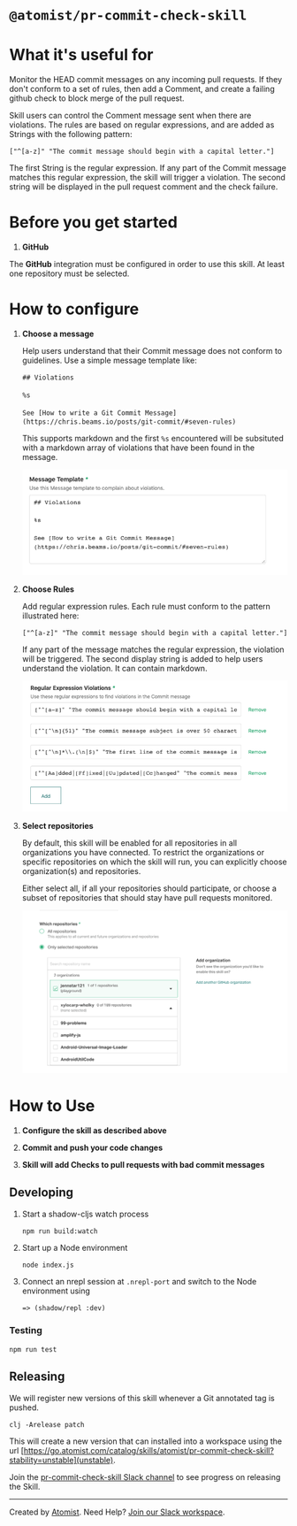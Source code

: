 # `@atomist/pr-commit-check-skill`

<!---atomist-skill-readme:start--->

# What it's useful for

Monitor the HEAD commit messages on any incoming pull requests. If they don't conform to a set of rules, then
add a Comment, and create a failing github check to block merge of the pull request.

Skill users can control the Comment message sent when there are violations. The rules are based on regular
expressions, and are added as Strings with the following pattern:

```
["^[a-z]" "The commit message should begin with a capital letter."]
```

The first String is the regular expression. If any part of the Commit message matches this regular expression,
the skill will trigger a violation. The second string
will be displayed in the pull request comment and the check failure.

# Before you get started

1.  **GitHub**

The **GitHub** integration must be configured in order to use this skill.
At least one repository must be selected.

# How to configure

1.  **Choose a message**

    Help users understand that their Commit message does not conform to guidelines. Use a simple message template like:

    ```
    ## Violations

    %s

    See [How to write a Git Commit Message](https://chris.beams.io/posts/git-commit/#seven-rules)
    ```

    This supports markdown and the first `%s` encountered will be subsituted with a markdown array of violations that have been
    found in the message.

    ![template](docs/images/template.png)

2.  **Choose Rules**

    Add regular expression rules. Each rule must conform to the pattern illustrated here:

    ```
    ["^[a-z]" "The commit message should begin with a capital letter."]
    ```

    If any part of the message matches the regular expression, the violation will be triggered. The second display
    string is added to help users understand the violation. It can contain markdown.

    ![rules](docs/images/rules.png)

3.  **Select repositories**

    By default, this skill will be enabled for all repositories in all organizations you have connected. To restrict
    the organizations or specific repositories on which the skill will run, you can explicitly
    choose organization(s) and repositories.

    Either select all, if all your repositories should participate, or choose a subset of repositories that should
    stay have pull requests monitored.

    ![repo-filter](docs/images/repo-filter.png)

# How to Use

1. **Configure the skill as described above**

2. **Commit and push your code changes**

3. **Skill will add Checks to pull requests with bad commit messages**

<!---atomist-skill-readme:end--->

## Developing

1.  Start a shadow-cljs watch process

    ```
    npm run build:watch
    ```

2.  Start up a Node environment

    ```
    node index.js
    ```

3.  Connect an nrepl session at `.nrepl-port` and switch to the Node environment using

    ```
    => (shadow/repl :dev)
    ```

### Testing

```
npm run test
```

## Releasing

We will register new versions of this skill whenever a Git annotated tag is pushed.

```
clj -Arelease patch
```

This will create a new version that can installed into a workspace using the url
[https://go.atomist.com/catalog/skills/atomist/pr-commit-check-skill?stability=unstable](unstable).

Join the [pr-commit-check-skill Slack channel](https://atomist-community.slack.com/archives/C01616DNDN3) to see progress on releasing the Skill.

[unstable]: https://go.atomist.com/catalog/skills/atomist/pr-commit-check-skill?stability=unstable

---

Created by [Atomist][atomist].
Need Help? [Join our Slack workspace][slack].

[atomist]: https://atomist.com/ "Atomist - How Teams Deliver Software"
[slack]: https://join.atomist.com/ "Atomist Community Slack"
